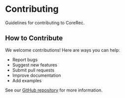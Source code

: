 # Contributing
Guidelines for contributing to CoreRec.

## How to Contribute

We welcome contributions! Here are ways you can help:

- Report bugs
- Suggest new features
- Submit pull requests
- Improve documentation
- Add examples

See our [GitHub repository](https://github.com/vishesh9131/CoreRec) for more information.
